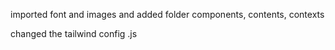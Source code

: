 imported font and images and added folder components, contents, contexts 

changed the tailwind config .js

